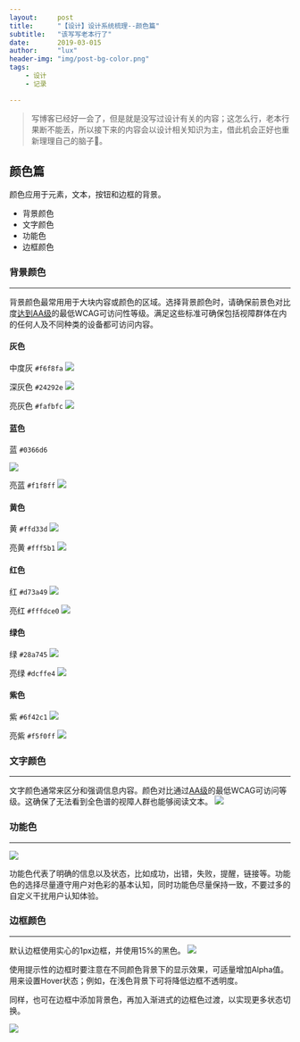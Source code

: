 ```yaml
---
layout:     post
title:      "【设计】设计系统梳理--颜色篇"
subtitle:   "该写写老本行了"
date:       2019-03-015
author:     "lux"
header-img: "img/post-bg-color.png"
tags:
    - 设计
    - 记录

---
```


> 写博客已经好一会了，但是就是没写过设计有关的内容；这怎么行，老本行果断不能丢，所以接下来的内容会以设计相关知识为主，借此机会正好也重新理理自己的脑子🧠。


## 颜色篇

颜色应用于元素，文本，按钮和边框的背景。
* 背景颜色
* 文字颜色
* 功能色
* 边框颜色

### 背景颜色
---
背景颜色最常用用于大块内容或颜色的区域。选择背景颜色时，请确保前景色对比度[达到AA级](https://www.w3.org/TR/UNDERSTANDING-WCAG20/visual-audio-contrast-contrast.html)的最低WCAG可访问性等级。满足这些标准可确保包括视障群体在内的任何人及不同种类的设备都可访问内容。

#### 灰色
中度灰 ```#f6f8fa```
![](https://ws1.sinaimg.cn/large/e66b0ffcly1g13a6x0srsj208w03w3y9.jpg)

深灰色 ```#24292e```
![](https://ws1.sinaimg.cn/large/e66b0ffcly1g13a770tsqj208w03w3y9.jpg)

亮灰色 ```#fafbfc```
![](https://ws1.sinaimg.cn/large/e66b0ffcly1g13a6xctpej208w03w3y9.jpg)

#### 蓝色
蓝 ```#0366d6```  

![](https://ws1.sinaimg.cn/large/e66b0ffcly1g13a779wl5j208w03w3y9.jpg) 

亮蓝 ```#f1f8ff```
![](https://ws1.sinaimg.cn/large/e66b0ffcly1g13a776925j208w03w3y9.jpg)



#### 黄色
黄 ```#ffd33d```
![](https://ws1.sinaimg.cn/large/e66b0ffcly1g13a73fojej208w03w3y9.jpg)

亮黄 ```#fff5b1```
![](https://ws1.sinaimg.cn/large/e66b0ffcly1g13a73c2hvj208w03w3y9.jpg)

#### 红色
红 ```#d73a49```
![](https://ws1.sinaimg.cn/large/e66b0ffcly1g13a6x7p86j208w03w3y9.jpg)

亮红 ```#fffdce0```
![](https://ws1.sinaimg.cn/large/e66b0ffcly1g13a6x4gxrj208w03w3y9.jpg)

#### 绿色
绿 ```#28a745```
![](https://ws1.sinaimg.cn/large/e66b0ffcly1g13a72yraij208w03w3y9.jpg)

亮绿 ```#dcffe4```
![](https://ws1.sinaimg.cn/large/e66b0ffcly1g13a6xgnx4j208w03w3y9.jpg)

#### 紫色
紫 ```#6f42c1```
![](https://ws1.sinaimg.cn/large/e66b0ffcly1g13a7376w8j208w03w3y9.jpg)

亮紫 ```#f5f0ff```
![](https://ws1.sinaimg.cn/large/e66b0ffcly1g13a732u86j208w03w3y9.jpg)


### 文字颜色
---
文字颜色通常来区分和强调信息内容。颜色对比通过[AA级](https://www.w3.org/TR/UNDERSTANDING-WCAG20/visual-audio-contrast-contrast.html)的最低WCAG可访问等级。这确保了无法看到全色谱的视障人群也能够阅读文本。
![](https://ws1.sinaimg.cn/large/e66b0ffcly1g13cjg4atcj21cr0wdn26.jpg)


### 功能色
---
![](https://ws1.sinaimg.cn/large/e66b0ffcly1g13k5v67dpj20nu0eg3yy.jpg)

功能色代表了明确的信息以及状态，比如成功，出错，失败，提醒，链接等。功能色的选择尽量遵守用户对色彩的基本认知，同时功能色尽量保持一致，不要过多的自定义干扰用户认知体验。

### 边框颜色
---
默认边框使用实心的1px边框，并使用15%的黑色。
![](https://ws1.sinaimg.cn/large/e66b0ffcly1g13lg06oo6j20nu0egdg4.jpg)


使用提示性的边框时要注意在不同颜色背景下的显示效果，可适量增加Alpha值。用来设置Hover状态；例如，在浅色背景下可将降低边框不透明度。

同样，也可在边框中添加背景色，再加入渐进式的边框色过渡，以实现更多状态切换。

![](https://ws1.sinaimg.cn/large/e66b0ffcly1g13mczg0xnj20nu0egjro.jpg)

